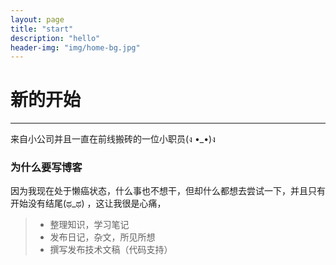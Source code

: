 ```yaml
---
layout: page
title: "start"
description: "hello"
header-img: "img/home-bg.jpg"
---
```




# 新的开始

------

来自小公司并且一直在前线搬砖的一位小职员(ง •_•)ง

### 为什么要写博客
因为我现在处于懒癌状态，什么事也不想干，但却什么都想去尝试一下，并且只有开始没有结尾(ಥ_ಥ) ，这让我很是心痛，



> * 整理知识，学习笔记
> * 发布日记，杂文，所见所想
> * 撰写发布技术文稿（代码支持）
